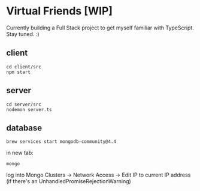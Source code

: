 
# Virtual Friends [WIP]

Currently building a Full Stack project to get myself familiar with TypeScript. Stay tuned. :) 

## client

```
cd client/src 
npm start 
```

## server

```
cd server/src
nodemon server.ts
```

## database 

```  
brew services start mongodb-community@4.4
```
in new tab: 

``` 
mongo
```

log into Mongo 
Clusters -> Network Access -> Edit IP to current IP address 
(if there's an UnhandledPromiseRejectionWarning)
